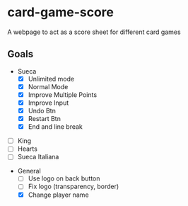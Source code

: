 # card-game-score
A webpage to act as a score sheet for different card games

## Goals
- Sueca
  - [x] Unlimited mode
  - [x] Normal Mode
  - [x] Improve Multiple Points
  - [x] Improve Input
  - [x] Undo Btn
  - [x] Restart Btn
  - [x] End and line break
- [ ] King
- [ ] Hearts
- [ ] Sueca Italiana

- General
  - [ ] Use logo on back button
  - [ ] Fix logo (transparency, border)
  - [x] Change player name